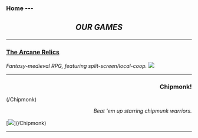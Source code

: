 ### Home ---

<h2> <b><i> <p align="center"> OUR GAMES </p> </i></b> </h2> 

---

### [The Arcane Relics](/The_Arcane_Relics)
_Fantasy-medieval RPG, featuring split-screen/local-coop._
[<img src="https://media.indiedb.com/images/members/4/3265/3264780/profile/TAR_Icon_Banner.png"/>](/The_Arcane_Relics)

---

<h3> <p align="right"> Chipmonk! </p> </h3>(/Chipmonk)
<i> <p align="right"> Beat 'em up starring chipmunk warriors. </p> </i>
[<img src="https://media.indiedb.com/images/presskit/1/2/1054/Chipmonk_Cover_Art_ReallyWide.1.png"/>](/Chipmonk)

---
